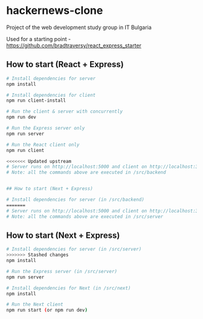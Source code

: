 # hackernews-clone
Project of the web development study group in IT Bulgaria

Used for a starting point - https://github.com/bradtraversy/react_express_starter

## How to start (React + Express)

``` bash
# Install dependencies for server
npm install

# Install dependencies for client
npm run client-install

# Run the client & server with concurrently 
npm run dev

# Run the Express server only
npm run server

# Run the React client only
npm run client

<<<<<<< Updated upstream
# Server runs on http://localhost:5000 and client on http://localhost:3000```
# Note: all the commands above are executed in /src/backend


## How to start (Next + Express)

# Install dependencies for server (in /src/backend)
=======
# Server runs on http://localhost:5000 and client on http://localhost:3000
# Note: all the commands above are executed in /src/server
```

## How to start (Next + Express)

```bash
# Install dependencies for server (in /src/server)
>>>>>>> Stashed changes
npm install

# Run the Express server (in /src/server)
npm run server

# Install dependencies for Next (in /src/next)
npm install

# Run the Next client
npm run start (or npm run dev)

